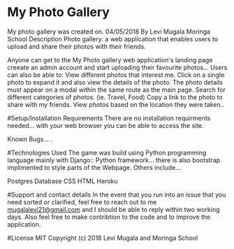 # My Photo Gallery          

My photo gallery was created on. 04/05/2018 By Levi Mugala Moringa School Description Photo gallery: a web application that enables users to upload and share their photos with their friends.

Anyone can get to the My Photo gallery web application's landing page creeate an admin account and start uploading their favourite photos... Users can also be able to: 
View different photos that interest me.
Click on a single photo to expand it and also view the details of the photo. The photo details must appear on a modal within the same route as the main page.
Search for different categories of photos. (ie. Travel, Food)
Copy a link to the photo to share with my friends.
View photos based on the location they were taken..

#Setup/Installation Requirements 
There are no installation requirments needed... with your web browser you can be able to access the site.

Known Bugs... .

#Technologies 
Used The game was build using Python programming language mainly with Django:: Python framework... there is also bootstrap implimented to style parts of the Webpage. Others include...

Postgres Database
CSS
HTML
Heroku

#Support and contact details
In the event that you run into an issue that you need sorted or clarified, feel free to reach out to me mugalalevi21@gmail.com and I should be able to reply within two working days. Also feel free to make contribtion to the code and to improve the application.

#License MIT Copyright (c) 2018 Levi Mugala and Moringa School